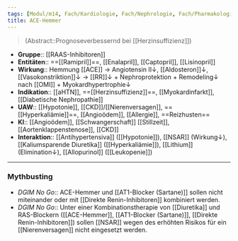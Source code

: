 ```yaml
---
tags: [Modul/m14, Fach/Kardiologie, Fach/Nephrologie, Fach/Pharmakologie/Medikament/Untergruppe, Mythbusting/DGIM-No-Go]
title: ACE-Hemmer
---
```

> (Abstract::Prognoseverbessernd bei [[Herzinsuffizienz]])
- **Gruppe**:: [[RAAS-Inhibitoren]]
- **Entitäten**:: ==[[Ramipril]]==, [[Enalapril]], [[Captopril]], [[Lisinopril]]
- **Wirkung**:: Hemmung [[ACE]] → Angiotensin II↓, [[Aldosteron]]↓, [[Vasokonstriktion]]↓ → [[RR]]↓ + Nephroprotektion + Remodeling↓ nach [[OMI]] + Myokardhypertrophie↓ 
- **Indikation**:: [[aHTN]], ==[[Herzinsuffizienz]]==, [[Myokardinfarkt]], [[Diabetische Nephropathie]]
- **UAW**:: [[Hypotonie]], [[CKD]]/[[Nierenversagen]], ==[[Hyperkaliämie]]==, [[Angioödem]], [[Allergie]], ==Reizhusten==
- **KI**:: [[Angioödem]], [[Schwangerschaft]] [[Stillzeit]], [[Aortenklappenstenose]], [[CKD]]
- **Interaktion**:: [[Antihypertensiva]] ([[Hypotonie]]), [[NSAR]] (Wirkung↓), [[Kaliumsparende Diuretika]] ([[Hyperkaliämie]]), [[Lithium]] (Elimination↓), [[Allopurinol]] ([[Leukopenie]])
---
### Mythbusting
- *DGIM No Go*:: ACE-Hemmer und [[AT1-Blocker (Sartane)]] sollen nicht miteinander oder mit [[Direkte Renin-Inhibitoren]] kombiniert werden.
- *DGIM No Go*:: Unter einer Kombinationstherapie von [[Diuretika]] und RAS-Blockern ([[ACE-Hemmer]], [[AT1-Blocker (Sartane)]], [[Direkte Renin-Inhibitoren]]) sollen [[NSAR]] wegen des erhöhten Risikos für ein [[Nierenversagen]] nicht eingesetzt werden.